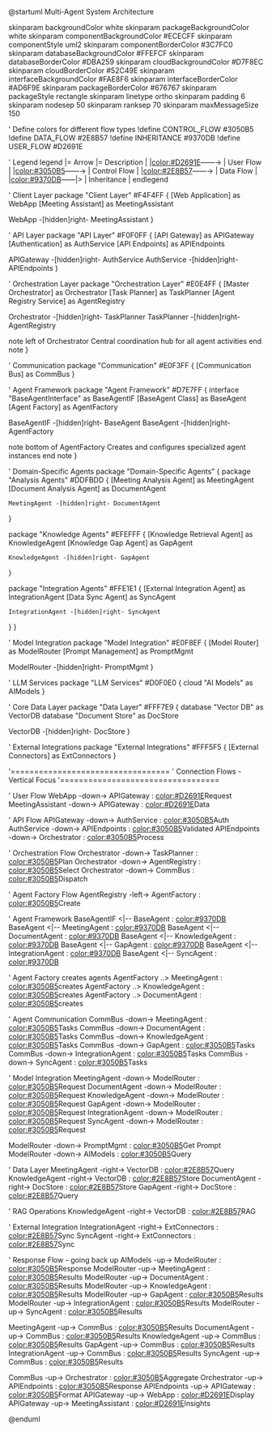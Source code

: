@startuml Multi-Agent System Architecture

skinparam backgroundColor white
skinparam packageBackgroundColor white
skinparam componentBackgroundColor #ECECFF
skinparam componentStyle uml2
skinparam componentBorderColor #3C7FC0
skinparam databaseBackgroundColor #FFEFCF
skinparam databaseBorderColor #DBA259
skinparam cloudBackgroundColor #D7F8EC
skinparam cloudBorderColor #52C49E
skinparam interfaceBackgroundColor #FAE8F6
skinparam interfaceBorderColor #AD6F9E
skinparam packageBorderColor #676767
skinparam packageStyle rectangle
skinparam linetype ortho
skinparam padding 6
skinparam nodesep 50
skinparam ranksep 70
skinparam maxMessageSize 150

' Define colors for different flow types
!define CONTROL_FLOW #3050B5
!define DATA_FLOW #2E8B57
!define INHERITANCE #9370DB
!define USER_FLOW #D2691E

' Legend
legend
  |= Arrow |= Description |
  |<color:#D2691E>――→</color> | User Flow |
  |<color:#3050B5>――→</color> | Control Flow |
  |<color:#2E8B57>――→</color> | Data Flow |
  |<color:#9370DB>――|></color> | Inheritance |
endlegend

' Client Layer
package "Client Layer" #F4F4FF {
  [Web Application] as WebApp
  [Meeting Assistant] as MeetingAssistant
  
  WebApp -[hidden]right- MeetingAssistant
}

' API Layer
package "API Layer" #F0F0FF {
  [API Gateway] as APIGateway
  [Authentication] as AuthService
  [API Endpoints] as APIEndpoints
  
  APIGateway -[hidden]right- AuthService
  AuthService -[hidden]right- APIEndpoints
}

' Orchestration Layer
package "Orchestration Layer" #E0E4FF {
  [Master Orchestrator] as Orchestrator
  [Task Planner] as TaskPlanner
  [Agent Registry Service] as AgentRegistry
  
  Orchestrator -[hidden]right- TaskPlanner
  TaskPlanner -[hidden]right- AgentRegistry
  
  note left of Orchestrator
    Central coordination hub
    for all agent activities
  end note
}

' Communication
package "Communication" #E0F3FF {
  [Communication Bus] as CommBus
}

' Agent Framework
package "Agent Framework" #D7E7FF {
  interface "BaseAgentInterface" as BaseAgentIF
  [BaseAgent Class] as BaseAgent
  [Agent Factory] as AgentFactory
  
  BaseAgentIF -[hidden]right- BaseAgent
  BaseAgent -[hidden]right- AgentFactory
  
  note bottom of AgentFactory
    Creates and configures
    specialized agent instances
  end note
}

' Domain-Specific Agents
package "Domain-Specific Agents" {
  package "Analysis Agents" #DDFBDD {
    [Meeting Analysis Agent] as MeetingAgent
    [Document Analysis Agent] as DocumentAgent
    
    MeetingAgent -[hidden]right- DocumentAgent
  }
  
  package "Knowledge Agents" #EFEFFF {
    [Knowledge Retrieval Agent] as KnowledgeAgent
    [Knowledge Gap Agent] as GapAgent
    
    KnowledgeAgent -[hidden]right- GapAgent
  }
  
  package "Integration Agents" #FFE1E1 {
    [External Integration Agent] as IntegrationAgent
    [Data Sync Agent] as SyncAgent
    
    IntegrationAgent -[hidden]right- SyncAgent
  }
}

' Model Integration
package "Model Integration" #E0F8EF {
  [Model Router] as ModelRouter
  [Prompt Management] as PromptMgmt
  
  ModelRouter -[hidden]right- PromptMgmt
}

' LLM Services
package "LLM Services" #D0F0E0 {
  cloud "AI Models" as AIModels
}

' Core Data Layer
package "Data Layer" #FFF7E9 {
  database "Vector DB" as VectorDB
  database "Document Store" as DocStore
  
  VectorDB -[hidden]right- DocStore
}

' External Integrations
package "External Integrations" #FFF5F5 {
  [External Connectors] as ExtConnectors
}

'==================================
' Connection Flows - Vertical Focus
'==================================

' User Flow
WebApp -down-> APIGateway : <color:#D2691E>Request</color>
MeetingAssistant -down-> APIGateway : <color:#D2691E>Data</color>

' API Flow
APIGateway -down-> AuthService : <color:#3050B5>Auth</color>
AuthService -down-> APIEndpoints : <color:#3050B5>Validated</color>
APIEndpoints -down-> Orchestrator : <color:#3050B5>Process</color>

' Orchestration Flow
Orchestrator -down-> TaskPlanner : <color:#3050B5>Plan</color>
Orchestrator -down-> AgentRegistry : <color:#3050B5>Select</color>
Orchestrator -down-> CommBus : <color:#3050B5>Dispatch</color>

' Agent Factory Flow
AgentRegistry -left-> AgentFactory : <color:#3050B5>Create</color>

' Agent Framework
BaseAgentIF <|-- BaseAgent : <color:#9370DB></color>
BaseAgent <|-- MeetingAgent : <color:#9370DB></color>
BaseAgent <|-- DocumentAgent : <color:#9370DB></color>
BaseAgent <|-- KnowledgeAgent : <color:#9370DB></color>
BaseAgent <|-- GapAgent : <color:#9370DB></color>
BaseAgent <|-- IntegrationAgent : <color:#9370DB></color>
BaseAgent <|-- SyncAgent : <color:#9370DB></color>

' Agent Factory creates agents
AgentFactory ..> MeetingAgent : <color:#3050B5>creates</color>
AgentFactory ..> KnowledgeAgent : <color:#3050B5>creates</color>
AgentFactory ..> DocumentAgent : <color:#3050B5>creates</color>

' Agent Communication
CommBus -down-> MeetingAgent : <color:#3050B5>Tasks</color>
CommBus -down-> DocumentAgent : <color:#3050B5>Tasks</color>
CommBus -down-> KnowledgeAgent : <color:#3050B5>Tasks</color>
CommBus -down-> GapAgent : <color:#3050B5>Tasks</color>
CommBus -down-> IntegrationAgent : <color:#3050B5>Tasks</color>
CommBus -down-> SyncAgent : <color:#3050B5>Tasks</color>

' Model Integration
MeetingAgent -down-> ModelRouter : <color:#3050B5>Request</color>
DocumentAgent -down-> ModelRouter : <color:#3050B5>Request</color>
KnowledgeAgent -down-> ModelRouter : <color:#3050B5>Request</color>
GapAgent -down-> ModelRouter : <color:#3050B5>Request</color>
IntegrationAgent -down-> ModelRouter : <color:#3050B5>Request</color>
SyncAgent -down-> ModelRouter : <color:#3050B5>Request</color>

ModelRouter -down-> PromptMgmt : <color:#3050B5>Get Prompt</color>
ModelRouter -down-> AIModels : <color:#3050B5>Query</color>

' Data Layer
MeetingAgent -right-> VectorDB : <color:#2E8B57>Query</color>
KnowledgeAgent -right-> VectorDB : <color:#2E8B57>Store</color>
DocumentAgent -right-> DocStore : <color:#2E8B57>Store</color>
GapAgent -right-> DocStore : <color:#2E8B57>Query</color>

' RAG Operations
KnowledgeAgent -right-> VectorDB : <color:#2E8B57>RAG</color>

' External Integration
IntegrationAgent -right-> ExtConnectors : <color:#2E8B57>Sync</color>
SyncAgent -right-> ExtConnectors : <color:#2E8B57>Sync</color>

' Response Flow - going back up
AIModels -up-> ModelRouter : <color:#3050B5>Response</color>
ModelRouter -up-> MeetingAgent : <color:#3050B5>Results</color>
ModelRouter -up-> DocumentAgent : <color:#3050B5>Results</color>
ModelRouter -up-> KnowledgeAgent : <color:#3050B5>Results</color>
ModelRouter -up-> GapAgent : <color:#3050B5>Results</color>
ModelRouter -up-> IntegrationAgent : <color:#3050B5>Results</color>
ModelRouter -up-> SyncAgent : <color:#3050B5>Results</color>

MeetingAgent -up-> CommBus : <color:#3050B5>Results</color>
DocumentAgent -up-> CommBus : <color:#3050B5>Results</color>
KnowledgeAgent -up-> CommBus : <color:#3050B5>Results</color>
GapAgent -up-> CommBus : <color:#3050B5>Results</color>
IntegrationAgent -up-> CommBus : <color:#3050B5>Results</color>
SyncAgent -up-> CommBus : <color:#3050B5>Results</color>

CommBus -up-> Orchestrator : <color:#3050B5>Aggregate</color>
Orchestrator -up-> APIEndpoints : <color:#3050B5>Response</color>
APIEndpoints -up-> APIGateway : <color:#3050B5>Format</color>
APIGateway -up-> WebApp : <color:#D2691E>Display</color>
APIGateway -up-> MeetingAssistant : <color:#D2691E>Insights</color>

@enduml